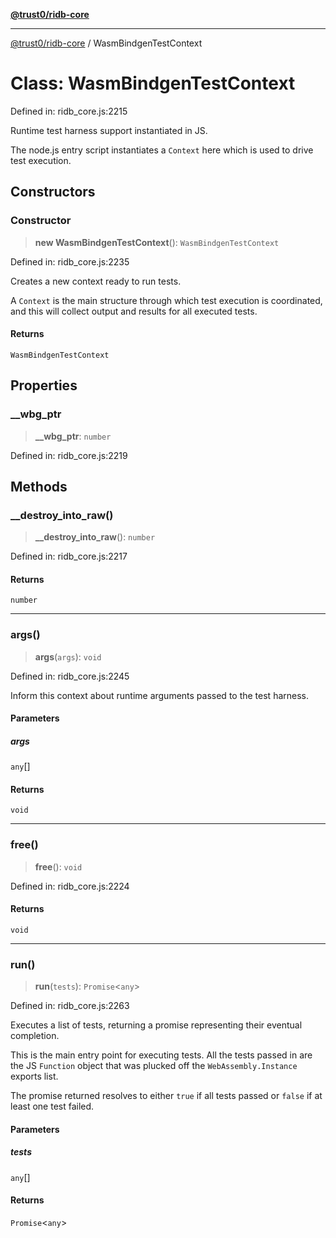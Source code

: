 [**@trust0/ridb-core**](../README.md)

***

[@trust0/ridb-core](../README.md) / WasmBindgenTestContext

# Class: WasmBindgenTestContext

Defined in: ridb\_core.js:2215

Runtime test harness support instantiated in JS.

The node.js entry script instantiates a `Context` here which is used to
drive test execution.

## Constructors

### Constructor

> **new WasmBindgenTestContext**(): `WasmBindgenTestContext`

Defined in: ridb\_core.js:2235

Creates a new context ready to run tests.

A `Context` is the main structure through which test execution is
coordinated, and this will collect output and results for all executed
tests.

#### Returns

`WasmBindgenTestContext`

## Properties

### \_\_wbg\_ptr

> **\_\_wbg\_ptr**: `number`

Defined in: ridb\_core.js:2219

## Methods

### \_\_destroy\_into\_raw()

> **\_\_destroy\_into\_raw**(): `number`

Defined in: ridb\_core.js:2217

#### Returns

`number`

***

### args()

> **args**(`args`): `void`

Defined in: ridb\_core.js:2245

Inform this context about runtime arguments passed to the test
harness.

#### Parameters

##### args

`any`[]

#### Returns

`void`

***

### free()

> **free**(): `void`

Defined in: ridb\_core.js:2224

#### Returns

`void`

***

### run()

> **run**(`tests`): `Promise`\<`any`\>

Defined in: ridb\_core.js:2263

Executes a list of tests, returning a promise representing their
eventual completion.

This is the main entry point for executing tests. All the tests passed
in are the JS `Function` object that was plucked off the
`WebAssembly.Instance` exports list.

The promise returned resolves to either `true` if all tests passed or
`false` if at least one test failed.

#### Parameters

##### tests

`any`[]

#### Returns

`Promise`\<`any`\>

